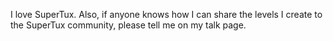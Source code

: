 I love SuperTux. Also, if anyone knows how I can share the levels I create to the SuperTux community, please tell me on my talk page.

